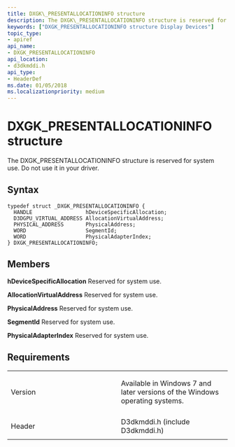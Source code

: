 ```yaml
---
title: DXGK\_PRESENTALLOCATIONINFO structure
description: The DXGK\_PRESENTALLOCATIONINFO structure is reserved for system use. Do not use it in your driver.
keywords: ["DXGK_PRESENTALLOCATIONINFO structure Display Devices"]
topic_type:
- apiref
api_name:
- DXGK_PRESENTALLOCATIONINFO
api_location:
- d3dkmddi.h
api_type:
- HeaderDef
ms.date: 01/05/2018
ms.localizationpriority: medium
---
```


# DXGK\_PRESENTALLOCATIONINFO structure


The DXGK\_PRESENTALLOCATIONINFO structure is reserved for system use. Do not use it in your driver.

## Syntax

```ManagedCPlusPlus
typedef struct _DXGK_PRESENTALLOCATIONINFO {
  HANDLE                 hDeviceSpecificAllocation;
  D3DGPU_VIRTUAL_ADDRESS AllocationVirtualAddress;
  PHYSICAL_ADDRESS       PhysicalAddress;
  WORD                   SegmentId;
  WORD                   PhysicalAdapterIndex;
} DXGK_PRESENTALLOCATIONINFO;
```

## Members

**hDeviceSpecificAllocation**
Reserved for system use.

**AllocationVirtualAddress**
Reserved for system use.

**PhysicalAddress**
Reserved for system use.

**SegmentId**
Reserved for system use.

**PhysicalAdapterIndex**
Reserved for system use.

## Requirements

<table>
<colgroup>
<col width="50%" />
<col width="50%" />
</colgroup>
<tbody>
<tr class="odd">
<td align="left"><p>Version</p></td>
<td align="left"><p>Available in Windows 7 and later versions of the Windows operating systems.</p></td>
</tr>
<tr class="even">
<td align="left"><p>Header</p></td>
<td align="left">D3dkmddi.h (include D3dkmddi.h)</td>
</tr>
</tbody>
</table>

 

 





